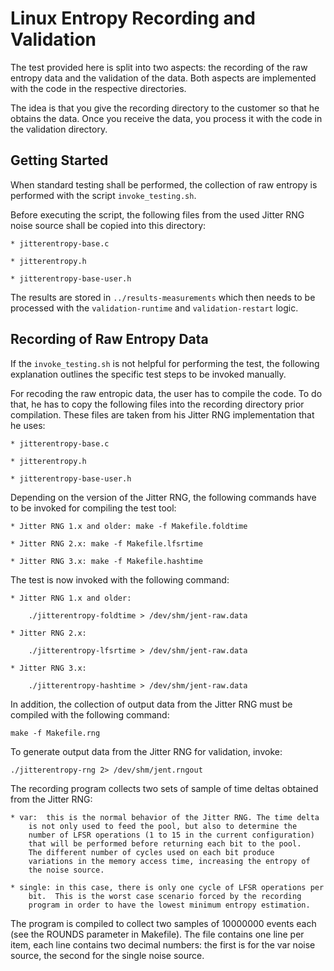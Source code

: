 # Linux Entropy Recording and Validation

The test provided here is split into two aspects: the recording of the raw
entropy data and the validation of the data. Both aspects are implemented
with the code in the respective directories.

The idea is that you give the recording directory to the customer
so that he obtains the data. Once you receive the data, you process it
with the code in the validation directory.

## Getting Started

When standard testing shall be performed, the collection of raw entropy is
performed with the script `invoke_testing.sh`.

Before executing the script, the following files from the used Jitter RNG
noise source shall be copied into this directory:

	* jitterentropy-base.c

	* jitterentropy.h

	* jitterentropy-base-user.h

The results are stored in `../results-measurements` which then needs to be
processed with the `validation-runtime` and `validation-restart` logic.

## Recording of Raw Entropy Data

If the `invoke_testing.sh` is not helpful for performing the test, the following
explanation outlines the specific test steps to be invoked manually.

For recoding the raw entropic data, the user has to compile the code.
To do that, he has to copy the following files into the recording directory
prior compilation. These files are taken from his Jitter RNG implementation
that he uses:

	* jitterentropy-base.c

	* jitterentropy.h

	* jitterentropy-base-user.h

Depending on the version of the Jitter RNG, the following commands have to
be invoked for compiling the test tool:

	* Jitter RNG 1.x and older: make -f Makefile.foldtime

	* Jitter RNG 2.x: make -f Makefile.lfsrtime

	* Jitter RNG 3.x: make -f Makefile.hashtime

The test is now invoked with the following command:

	* Jitter RNG 1.x and older:

		./jitterentropy-foldtime > /dev/shm/jent-raw.data

	* Jitter RNG 2.x:

		./jitterentropy-lfsrtime > /dev/shm/jent-raw.data

	* Jitter RNG 3.x:

		./jitterentropy-hashtime > /dev/shm/jent-raw.data

In addition, the collection of output data from the Jitter RNG must be
compiled with the following command:

	make -f Makefile.rng

To generate output data from the Jitter RNG for validation, invoke:

	./jitterentropy-rng 2> /dev/shm/jent.rngout

The recording program collects two sets of sample of time deltas obtained 
from the Jitter RNG:

	* var:	this is the normal behavior of the Jitter RNG. The time delta 
		is not only used to feed the pool, but also to determine the 
		number of LFSR operations (1 to 15 in the current configuration)
		that will be performed before returning each bit to the pool. 
		The different number of cycles used on each bit produce 
		variations in the memory access time, increasing the entropy of
		the noise source. 

	* single: in this case, there is only one cycle of LFSR operations per
		bit.  This is the worst case scenario forced by the recording 
		program in order to have the lowest minimum entropy estimation. 

The program is compiled to collect two samples of 10000000 events each (see 
the ROUNDS parameter in Makefile). The file contains one line per item, each 
line contains two decimal numbers: the first is for the var noise source, 
the second for the single noise source.

